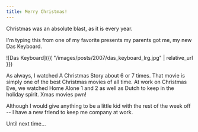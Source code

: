 ```yaml
---
title: Merry Christmas!
---
```


Christmas was an absolute blast, as it is every year.

I'm typing this from one of my favorite presents my parents got me, my new Das
Keyboard.

![Das Keyboard]({{ "/images/posts/2007/das_keyboard_lrg.jpg" | relative_url }})

As always, I watched A Christmas Story about 6 or 7 times. That movie is
simply one of the best Christmas movies of all time. At work on Christmas Eve,
we watched Home Alone 1 and 2 as well as Dutch to keep in the holiday spirit.
Xmas movies pwn!

Although I would give anything to be a little kid with the rest of the week
off -- I have a new friend to keep me company at work.

Until next time...
